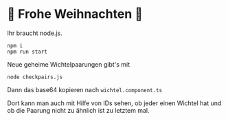 # 🎄 Frohe Weihnachten 🎄

Ihr braucht node.js.

```
npm i
npm run start
```

Neue geheime Wichtelpaarungen gibt's mit

```
node checkpairs.js
```

Dann das base64 kopieren nach `wichtel.component.ts`

Dort kann man auch mit Hilfe von IDs sehen, ob jeder einen Wichtel hat und ob die Paarung nicht zu ähnlich ist zu letztem mal.
